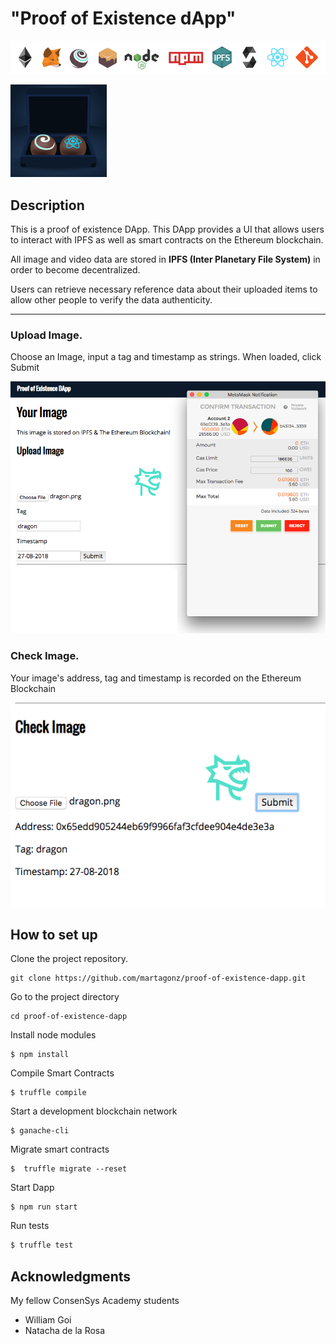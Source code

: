 # "Proof of Existence dApp" 

<!--  -->

![techStack](/public/techStack.png?raw=true "techStack")


![truffle-react-box](/public/truffle-react-box.png?raw=true "truffle-react-box")

## Description  

This is a proof of existence DApp. This DApp provides a UI that allows users to interact with IPFS as well as smart contracts on the Ethereum blockchain. 

All image and video data are stored in **IPFS (Inter Planetary File System)** in order to become decentralized. 

Users can retrieve necessary reference data about their uploaded items to allow other people to verify the data authenticity.

***

### Upload Image.

Choose an Image, input a tag and timestamp as strings.  When loaded, click Submit

![uploadimage](/public/uploadimage.png?raw=true "uploadimage")

### Check Image.

Your image's address, tag and timestamp is recorded on the Ethereum Blockchain

![checkimage](/public/checkimage.png?raw=true "checkimage")

## How to set up
<!--  -->

Clone the project repository.

```
git clone https://github.com/martagonz/proof-of-existence-dapp.git
```

Go to the project directory

```
cd proof-of-existence-dapp
```

Install node modules

```
$ npm install
```

Compile Smart Contracts

```
$ truffle compile
```

Start a development blockchain network

```
$ ganache-cli
```

Migrate smart contracts

```
$  truffle migrate --reset
```

Start Dapp

```
$ npm run start
```

Run tests

```sh
$ truffle test 
```


## Acknowledgments

My fellow ConsenSys Academy students
* William Goi
* Natacha de la Rosa